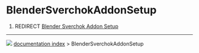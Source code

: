 # BlenderSverchokAddonSetup
1.  REDIRECT [Blender Sverchok Addon Setup](Blender_Sverchok_Addon_Setup.md)



---
![](images/Right_arrow.png) [documentation index](../README.md) > BlenderSverchokAddonSetup
